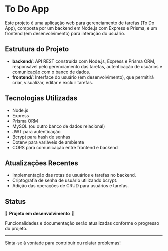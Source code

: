 # To Do App

Este projeto é uma aplicação web para gerenciamento de tarefas (To Do App), composta por um backend em Node.js com Express e Prisma, e um frontend (em desenvolvimento) para interação do usuário.

## Estrutura do Projeto

- **backend/**: API REST construída com Node.js, Express e Prisma ORM, responsável pelo gerenciamento das tarefas, autenticação de usuários e comunicação com o banco de dados.
- **frontend/**: Interface do usuário (em desenvolvimento), que permitirá criar, visualizar, editar e excluir tarefas.

## Tecnologias Utilizadas

- Node.js
- Express
- Prisma ORM
- MySQL (ou outro banco de dados relacional)
- JWT para autenticação
- Bcrypt para hash de senhas
- Dotenv para variáveis de ambiente
- CORS para comunicação entre frontend e backend

## Atualizações Recentes

- Implementação das rotas de usuários e tarefas no backend.
- Criptografia de senha de usuário utilizando bcrypt.
- Adição das operações de CRUD para usuários e tarefas.

## Status

🚧 **Projeto em desenvolvimento** 🚧

Funcionalidades e documentação serão atualizadas conforme o progresso do projeto.

---

Sinta-se à vontade para contribuir ou relatar problemas!